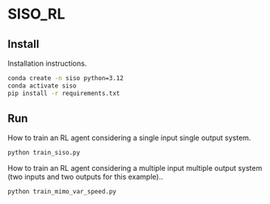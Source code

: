 # SISO_RL

## Install 

Installation instructions.

```bash
conda create -n siso python=3.12
conda activate siso
pip install -r requirements.txt
```

## Run

How to train an RL agent considering a single input single output system.

```bash
python train_siso.py
```

How to train an RL agent considering a multiple input multiple output system (two inputs and two outputs for this example)..

```bash
python train_mimo_var_speed.py
```


